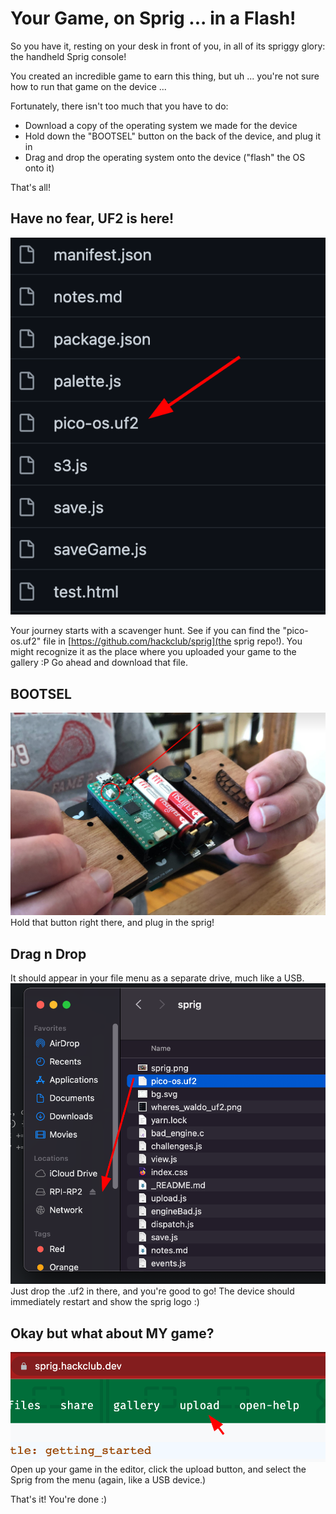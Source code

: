 # Your Game, on Sprig ... in a Flash!

So you have it, resting on your desk in front of you, in all of its spriggy glory: the handheld Sprig console!

You created an incredible game to earn this thing, but uh ... you're not sure how to run that game on the device ...

Fortunately, there isn't too much that you have to do:
- Download a copy of the operating system we made for the device
- Hold down the "BOOTSEL" button on the back of the device, and plug it in
- Drag and drop the operating system onto the device ("flash" the OS onto it)

That's all!

## Have no fear, UF2 is here!
![hmm...](docs/wheres_waldo_uf2.png)

Your journey starts with a scavenger hunt.
See if you can find the "pico-os.uf2" file in [https://github.com/hackclub/sprig](the sprig repo!).
You might recognize it as the place where you uploaded your game to the gallery :P
Go ahead and download that file.

## BOOTSEL
![sprig!](docs/sprig.png)
Hold that button right there, and plug in the sprig!

## Drag n Drop
It should appear in your file menu as a separate drive, much like a USB.
![drop!](docs/drag_n_drop.png)
Just drop the .uf2 in there, and you're good to go! The device should immediately restart and show the sprig logo :)

## Okay but what about MY game?
![drop!](docs/upload_button.png)
Open up your game in the editor, click the upload button, and select the Sprig from the menu (again, like a USB device.)

That's it! You're done :)
